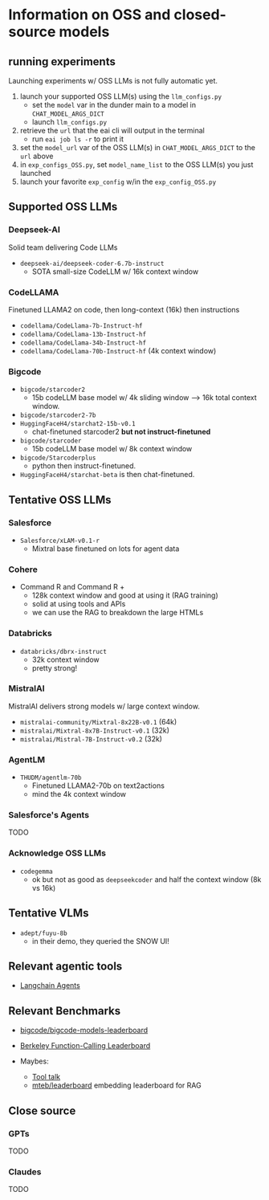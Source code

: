# Information on OSS and closed-source models

## running experiments

Launching experiments w/ OSS LLMs is not fully automatic yet.
1. launch your supported OSS LLM(s) using the `llm_configs.py`
    - set the `model` var in the dunder main to a model in `CHAT_MODEL_ARGS_DICT` 
    - launch `llm_configs.py`
2. retrieve the `url` that the eai cli will output in the terminal
    - run `eai job ls -r` to print it
3. set the `model_url` var of the OSS LLM(s) in `CHAT_MODEL_ARGS_DICT` to the `url` above
4. in `exp_configs_OSS.py`, set `model_name_list` to the OSS LLM(s) you just launched
5. launch your favorite `exp_config` w/in the `exp_config_OSS.py`    


## Supported OSS LLMs


### Deepseek-AI

Solid team delivering Code LLMs

- `deepseek-ai/deepseek-coder-6.7b-instruct`
    - SOTA small-size CodeLLM w/ 16k context window

### CodeLLAMA
Finetuned LLAMA2 on code, then long-context (16k) then instructions

- `codellama/CodeLlama-7b-Instruct-hf`
- `codellama/CodeLlama-13b-Instruct-hf`
- `codellama/CodeLlama-34b-Instruct-hf`
- `codellama/CodeLlama-70b-Instruct-hf` (4k context window)

### Bigcode

- `bigcode/starcoder2`
    - 15b codeLLM base model w/ 4k sliding window --> 16k total context window. 
- `bigcode/starcoder2-7b`
- `HuggingFaceH4/starchat2-15b-v0.1`
    - chat-finetuned starcoder2 **but not instruct-finetuned**
- `bigcode/starcoder`
    - 15b codeLLM base model w/ 8k context window
- `bigcode/Starcoderplus`
    - python then instruct-finetuned.
- `HuggingFaceH4/starchat-beta` is then chat-finetuned.



## Tentative OSS LLMs

### Salesforce

- `Salesforce/xLAM-v0.1-r`
    - Mixtral base finetuned on lots for agent data

### Cohere

- Command R and Command R +
    - 128k context window and good at using it (RAG training)
    - solid at using tools and APIs
    - we can use the RAG to breakdown the large HTMLs


### Databricks

- `databricks/dbrx-instruct`
    - 32k context window
    - pretty strong! 

### MistralAI

MistralAI delivers strong models w/ large context window. 

- `mistralai-community/Mixtral-8x22B-v0.1` (64k)
- `mistralai/Mixtral-8x7B-Instruct-v0.1` (32k)
- `mistralai/Mistral-7B-Instruct-v0.2` (32k)

### AgentLM
- `THUDM/agentlm-70b`
    - Finetuned LLAMA2-70b on text2actions
    - mind the 4k context window

### Salesforce's Agents

TODO

### Acknowledge OSS LLMs

- `codegemma`
    - ok but not as good as `deepseekcoder` and half the context window (8k vs 16k)

## Tentative VLMs

- `adept/fuyu-8b`
    - in their demo, they queried the SNOW UI!



## Relevant agentic tools

- [Langchain Agents](https://python.langchain.com/docs/modules/agents/)


## Relevant Benchmarks

- [bigcode/bigcode-models-leaderboard](https://huggingface.co/spaces/bigcode/bigcode-models-leaderboard)
- [Berkeley Function-Calling Leaderboard](https://gorilla.cs.berkeley.edu/leaderboard.html)


- Maybes:
    - [Tool talk](https://github.com/microsoft/ToolTalk)
    - [mteb/leaderboard]() embedding leaderboard for RAG

## Close source

### GPTs

TODO

### Claudes

TODO
